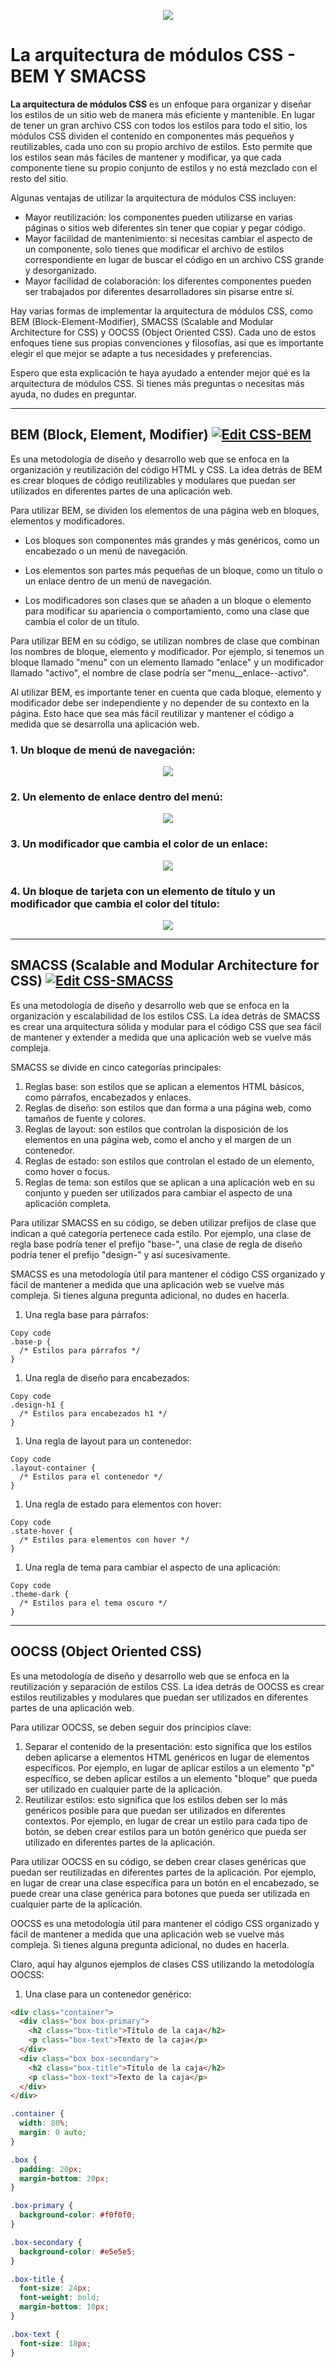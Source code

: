 <p align="center">
  <img src="assets/logo-2582747_640.png" /> 
</p>

# La arquitectura de módulos CSS - BEM Y SMACSS

**La arquitectura de módulos CSS** es un enfoque para organizar y diseñar los estilos de un sitio web de manera más eficiente y mantenible. En lugar de tener un gran archivo CSS con todos los estilos para todo el sitio, los módulos CSS dividen el contenido en componentes más pequeños y reutilizables, cada uno con su propio archivo de estilos. Esto permite que los estilos sean más fáciles de mantener y modificar, ya que cada componente tiene su propio conjunto de estilos y no está mezclado con el resto del sitio.

Algunas ventajas de utilizar la arquitectura de módulos CSS incluyen:

- Mayor reutilización: los componentes pueden utilizarse en varias páginas o sitios web diferentes sin tener que copiar y pegar código.
- Mayor facilidad de mantenimiento: si necesitas cambiar el aspecto de un componente, solo tienes que modificar el archivo de estilos correspondiente en lugar de buscar el código en un archivo CSS grande y desorganizado.
- Mayor facilidad de colaboración: los diferentes componentes pueden ser trabajados por diferentes desarrolladores sin pisarse entre sí.

Hay varias formas de implementar la arquitectura de módulos CSS, como BEM (Block-Element-Modifier), SMACSS (Scalable and Modular Architecture for CSS) y OOCSS (Object Oriented CSS). Cada uno de estos enfoques tiene sus propias convenciones y filosofías, así que es importante elegir el que mejor se adapte a tus necesidades y preferencias.

Espero que esta explicación te haya ayudado a entender mejor qué es la arquitectura de módulos CSS. Si tienes más preguntas o necesitas más ayuda, no dudes en preguntar.

---

## BEM (Block, Element, Modifier) [![Edit CSS-BEM](https://codesandbox.io/static/img/play-codesandbox.svg)](https://codesandbox.io/s/css-bem-dqeryt?fontsize=14&hidenavigation=1&theme=dark)

Es una metodología de diseño y desarrollo web que se enfoca en la organización y reutilización del código HTML y CSS. La idea detrás de BEM es crear bloques de código reutilizables y modulares que puedan ser utilizados en diferentes partes de una aplicación web.

Para utilizar BEM, se dividen los elementos de una página web en bloques, elementos y modificadores.

- Los bloques son componentes más grandes y más genéricos, como un encabezado o un menú de navegación.

- Los elementos son partes más pequeñas de un bloque, como un título o un enlace dentro de un menú de navegación.

- Los modificadores son clases que se añaden a un bloque o elemento para modificar su apariencia o comportamiento, como una clase que cambia el color de un título.

Para utilizar BEM en su código, se utilizan nombres de clase que combinan los nombres de bloque, elemento y modificador. Por ejemplo, si tenemos un bloque llamado "menu" con un elemento llamado "enlace" y un modificador llamado "activo", el nombre de clase podría ser "menu\_\_enlace--activo".

Al utilizar BEM, es importante tener en cuenta que cada bloque, elemento y modificador debe ser independiente y no depender de su contexto en la página. Esto hace que sea más fácil reutilizar y mantener el código a medida que se desarrolla una aplicación web.

### 1. Un bloque de menú de navegación:

<p align="center">
  <img src="/assets/bloque1.png" />
</p>

### 2. Un elemento de enlace dentro del menú:

<p align="center">
  <img src="/assets/bloque2.png" />
</p>

### 3. Un modificador que cambia el color de un enlace:

<p align="center">
  <img src="/assets/bloque3.png" />
</p>

### 4. Un bloque de tarjeta con un elemento de título y un modificador que cambia el color del título:

<p align="center">
  <img src="/assets/bloque4.png" />
</p>

---

## **SMACSS (Scalable and Modular Architecture for CSS)** [![Edit CSS-SMACSS](/assets/play-codesandbox.png)](https://codi.link/PGRpdiBjbGFzcz0iY29udGFpbmVyIj4NCiAgPGRpdiBjbGFzcz0iYm94IGJveC1wcmltYXJ5Ij4NCiAgICA8aDIgY2xhc3M9ImJveC10aXRsZSI+VMOtdHVsbyBkZSBsYSBjYWphPC9oMj4NCiAgICA8cCBjbGFzcz0iYm94LXRleHQiPlRleHRvIGRlIGxhIGNhamE8L3A+DQogIDwvZGl2Pg0KICA8ZGl2IGNsYXNzPSJib3ggYm94LXNlY29uZGFyeSI+DQogICAgPGgyIGNsYXNzPSJib3gtdGl0bGUiPlTDrXR1bG8gZGUgbGEgY2FqYTwvaDI+DQogICAgPHAgY2xhc3M9ImJveC10ZXh0Ij5UZXh0byBkZSBsYSBjYWphPC9wPg0KICA8L2Rpdj4NCjwvZGl2Pg==%7CLmNvbnRhaW5lciB7DQogIHdpZHRoOiA4MCU7DQogIG1hcmdpbjogMCBhdXRvOw0KfQ0KDQouYm94IHsNCiAgcGFkZGluZzogMjBweDsNCiAgbWFyZ2luLWJvdHRvbTogMjBweDsNCn0NCg0KLmJveC1wcmltYXJ5IHsNCiAgYmFja2dyb3VuZC1jb2xvcjogI2YwZjBmMDsNCn0NCg0KLmJveC1zZWNvbmRhcnkgew0KICBiYWNrZ3JvdW5kLWNvbG9yOiAjZTVlNWU1Ow0KfQ0KDQouYm94LXRpdGxlIHsNCiAgZm9udC1zaXplOiAyNHB4Ow0KICBmb250LXdlaWdodDogYm9sZDsNCiAgbWFyZ2luLWJvdHRvbTogMTBweDsNCn0NCg0KLmJveC10ZXh0IHsNCiAgZm9udC1zaXplOiAxOHB4Ow0KfQ==%7C)

Es una metodología de diseño y desarrollo web que se enfoca en la organización y escalabilidad de los estilos CSS. La idea detrás de SMACSS es crear una arquitectura sólida y modular para el código CSS que sea fácil de mantener y extender a medida que una aplicación web se vuelve más compleja.

SMACSS se divide en cinco categorías principales:

1. Reglas base: son estilos que se aplican a elementos HTML básicos, como párrafos, encabezados y enlaces.
2. Reglas de diseño: son estilos que dan forma a una página web, como tamaños de fuente y colores.
3. Reglas de layout: son estilos que controlan la disposición de los elementos en una página web, como el ancho y el margen de un contenedor.
4. Reglas de estado: son estilos que controlan el estado de un elemento, como hover o focus.
5. Reglas de tema: son estilos que se aplican a una aplicación web en su conjunto y pueden ser utilizados para cambiar el aspecto de una aplicación completa.

Para utilizar SMACSS en su código, se deben utilizar prefijos de clase que indican a qué categoría pertenece cada estilo. Por ejemplo, una clase de regla base podría tener el prefijo "base-", una clase de regla de diseño podría tener el prefijo "design-" y así sucesivamente.

SMACSS es una metodología útil para mantener el código CSS organizado y fácil de mantener a medida que una aplicación web se vuelve más compleja. Si tienes alguna pregunta adicional, no dudes en hacerla.

1. Una regla base para párrafos:

```
Copy code
.base-p {
  /* Estilos para párrafos */
}
```

1. Una regla de diseño para encabezados:

```
Copy code
.design-h1 {
  /* Estilos para encabezados h1 */
}

```

1. Una regla de layout para un contenedor:

```
Copy code
.layout-container {
  /* Estilos para el contenedor */
}

```

1. Una regla de estado para elementos con hover:

```
Copy code
.state-hover {
  /* Estilos para elementos con hover */
}

```

1. Una regla de tema para cambiar el aspecto de una aplicación:

```
Copy code
.theme-dark {
  /* Estilos para el tema oscuro */
}

```

---

## **OOCSS (Object Oriented CSS)**

Es una metodología de diseño y desarrollo web que se enfoca en la reutilización y separación de estilos CSS. La idea detrás de OOCSS es crear estilos reutilizables y modulares que puedan ser utilizados en diferentes partes de una aplicación web.

Para utilizar OOCSS, se deben seguir dos principios clave:

1. Separar el contenido de la presentación: esto significa que los estilos deben aplicarse a elementos HTML genéricos en lugar de elementos específicos. Por ejemplo, en lugar de aplicar estilos a un elemento "p" específico, se deben aplicar estilos a un elemento "bloque" que pueda ser utilizado en cualquier parte de la aplicación.
2. Reutilizar estilos: esto significa que los estilos deben ser lo más genéricos posible para que puedan ser utilizados en diferentes contextos. Por ejemplo, en lugar de crear un estilo para cada tipo de botón, se deben crear estilos para un botón genérico que pueda ser utilizado en diferentes partes de la aplicación.

Para utilizar OOCSS en su código, se deben crear clases genéricas que puedan ser reutilizadas en diferentes partes de la aplicación. Por ejemplo, en lugar de crear una clase específica para un botón en el encabezado, se puede crear una clase genérica para botones que pueda ser utilizada en cualquier parte de la aplicación.

OOCSS es una metodología útil para mantener el código CSS organizado y fácil de mantener a medida que una aplicación web se vuelve más compleja. Si tienes alguna pregunta adicional, no dudes en hacerla.

Claro, aquí hay algunos ejemplos de clases CSS utilizando la metodología OOCSS:

1. Una clase para un contenedor genérico:

```html
<div class="container">
  <div class="box box-primary">
    <h2 class="box-title">Título de la caja</h2>
    <p class="box-text">Texto de la caja</p>
  </div>
  <div class="box box-secondary">
    <h2 class="box-title">Título de la caja</h2>
    <p class="box-text">Texto de la caja</p>
  </div>
</div>
```

```css
.container {
  width: 80%;
  margin: 0 auto;
}

.box {
  padding: 20px;
  margin-bottom: 20px;
}

.box-primary {
  background-color: #f0f0f0;
}

.box-secondary {
  background-color: #e5e5e5;
}

.box-title {
  font-size: 24px;
  font-weight: bold;
  margin-bottom: 10px;
}

.box-text {
  font-size: 18px;
}
```
